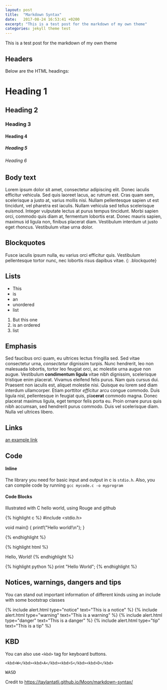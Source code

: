 ```yaml
---
layout: post
title:  "Markdown Syntax"
date:   2017-08-24 16:53:41 +0200
excerpt: "This is a test post for the markdown of my own theme"
categories: jekyll theme test
---
```


This is a test post for the markdown of my own theme

## Headers

Below are the HTML headings:

#       Heading 1
##      Heading 2
###     Heading 3
####    Heading 4
#####   Heading 5
######  Heading 6

## Body text

Lorem ipsum dolor sit amet, consectetur adipiscing elit. Donec iaculis efficitur vehicula. Sed quis laoreet lacus, ac rutrum est. Cras quam sem, scelerisque a justo at, varius mollis nisi. Nullam pellentesque sapien ut est tincidunt, vel pharetra est iaculis. Nullam vehicula sed tellus scelerisque euismod. Integer vulputate lectus at purus tempus tincidunt. Morbi sapien orci, commodo quis diam at, fermentum lobortis erat. Donec mauris sapien, maximus id ligula non, finibus placerat diam. Vestibulum interdum ut justo eget rhoncus. Vestibulum vitae urna dolor.

## Blockquotes

Fusce iaculis ipsum nulla, eu varius orci efficitur quis. Vestibulum pellentesque tortor nunc, nec lobortis risus dapibus vitae.
{: .blockquote}


## Lists

* This
* is
* an
* unordered
* list

1. But this one
2. is an ordered
3. list

## Emphasis

Sed faucibus orci quam, eu ultrices lectus fringilla sed. Sed vitae consectetur urna, *consectetur* dignissim turpis. Nunc hendrerit, leo non malesuada lobortis, tortor leo feugiat orci, ac molestie urna augue non augue. Vestibulum **condimentum ligula** vitae nibh dignissim, scelerisque tristique enim placerat. Vivamus eleifend felis purus. Nam quis cursus dui. Praesent non iaculis est, aliquet molestie nisi. Quisque eu lorem sed diam interdum ullamcorper. Etiam porttitor *effi*citur arcu congue commodo. Duis ligula nisl, pellentesque in feugiat quis, pla**cerat** commodo magna. Donec placerat maximus ligula, eget tempor felis porta eu. Proin ornare purus quis nibh accumsan, sed hendrerit purus commodo. Duis vel scelerisque diam. Nulla vel ultrices libero.

## Links

[an example link](htps://tosomewhere.net)

## Code

#### Inline

The library you need for basic input and output in c is `stdio.h`. Also, you can compile code by running `gcc mycode.c -o myprogram`

#### Code Blocks

Illustrated with C hello world, using Rouge and github

{% highlight c %}
  #include <stdio.h>

  void main() {
    printf("Hello world!\n");
  }

{% endhighlight %}

{% highlight html %}
<HTML>
  <HEAD>
    <TITLE>Hello, World Page!</TITLE>
  </HEAD>

  <BODY>
    Hello, World!
    </BODY>
</HTML>
{% endhighlight %}

{% highlight python %}
  print "Hello World";
{% endhighlight %}

## Notices, warnings, dangers and tips

You can stand out important information of different kinds using an include with some bootstrap classes

{% include alert.html type="notice" text="This is a notice" %}
{% include alert.html type="warning" text="This is a warning" %}
{% include alert.html type="danger" text="This is a danger" %}
{% include alert.html type="tip" text="This is a tip" %}

## KBD

You can also use `<kbd>` tag for keyboard buttons.
```
<kbd>W</kbd><kbd>A</kbd><kbd>S</kbd><kbd>D</kbd>
```
<kbd>W</kbd><kbd>A</kbd><kbd>S</kbd><kbd>D</kbd>

Credit to https://taylantatli.github.io/Moon/markdown-syntax/
